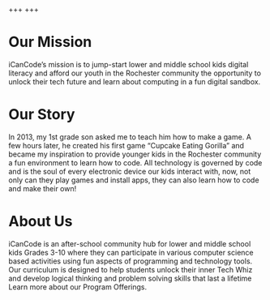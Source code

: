 +++
+++

# Our Mission
iCanCode’s mission is to jump-start lower and middle school kids digital literacy and afford our youth in the Rochester community
the opportunity to unlock their tech future and learn about computing in a fun digital sandbox.

# Our Story
In 2013, my 1st grade son asked me to teach him how to make a game. A few hours later, he created his first game “Cupcake
Eating Gorilla” and became my inspiration to provide younger kids in the Rochester community a fun environment
to learn how to code. All technology is governed by code and is the soul of every electronic device our
kids interact with, now, not only can they play games and install apps, they can also learn how to code
and make their own!

# About Us
iCanCode is an after-school community hub for lower and middle school kids Grades 3-10 where they can participate in various
computer science based activities using fun aspects of programming and technology tools. Our curriculum
is designed to help students unlock their inner Tech Whiz and develop logical thinking and problem solving
skills that last a lifetime Learn more about our Program Offerings.
